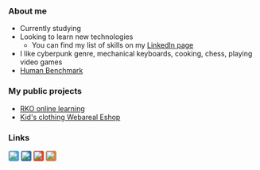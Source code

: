### About me

- Currently studying
- Looking to learn new technologies
  - You can find my list of skills on my [LinkedIn page][linkedin]
- I like cyberpunk genre, mechanical keyboards, cooking, chess, playing video games
- [Human Benchmark](https://humanbenchmark.com/users/61a7ac257487eb00082f3ec8)

### My public projects

- [RKO online learning](http://rko.tode.cz)
- [Kid's clothing Webareal Eshop](https://detskamoda-zlechov.cz)

### Links

[<img style="background: #38A6ED; border-radius: 5px" align="left" alt="Twitter" width="22px" src="https://cdn.jsdelivr.net/npm/simple-icons@v3/icons/twitter.svg" />][twitter]
[<img style="background: #2079AD; border-radius: 5px" align="left" alt="LinkedIn" width="22px" src="https://cdn.jsdelivr.net/npm/simple-icons@v3/icons/linkedin.svg" />][linkedin]
[<img style="background: #EF3F19; border-radius: 5px" align="left" alt="Reddit" width="22px" src="https://cdn.jsdelivr.net/npm/simple-icons@v3/icons/reddit.svg" />][reddit]
[<img  style="background: #EA7F30; border-radius: 5px" align="left" alt="Instagram" width="22px" src="https://cdn.jsdelivr.net/npm/simple-icons@v3/icons/stackoverflow.svg" />][stackoverflow]

[website]: https://hruboson.4fan.cz
[twitter]: https://twitter.com/HrubosO
[linkedin]: https://www.linkedin.com/in/ondřej-hruboš-3b496918a/
[reddit]: https://www.reddit.com/user/Shiftoss
[stackoverflow]: https://stackoverflow.com/users/12547295/ondřej-hruboš
